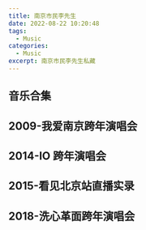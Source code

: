 ```yaml
---
title: 南京市民李先生
date: 2022-08-22 10:20:48
tags:
  - Music
categories:
  - Music
excerpt: 南京市民李先生私藏
---
```


<link rel="stylesheet" href="https://testingcf.jsdelivr.net/npm/aplayer/dist/APlayer.min.css" />
<link rel="stylesheet" href="https://testingcf.jsdelivr.net/npm/driver.js/dist/driver.min.css" />

<script src="https://testingcf.jsdelivr.net/npm/aplayer/dist/APlayer.min.js"></script>
<script src="https://testingcf.jsdelivr.net/gh/nj-lizhi/song@main/audio/list-v2.js"></script>

<script src="https://testingcf.jsdelivr.net/npm/hls.js@0.14.4/dist/hls.min.js"></script>
<script src="https://testingcf.jsdelivr.net/npm/dplayer@1.27.0/dist/DPlayer.min.js"></script>

<script src="https://testingcf.jsdelivr.net/npm/driver.js/dist/driver.min.js"></script>

## 音乐合集

<div id="aplayer"></div>

<script>
// https://api.i-meto.com/meting/api?server=netease&type=playlist&id=3778678
const ap = new APlayer({
    container: document.getElementById('aplayer'),
    autoplay: false,
    listFolded: false,
    audio: list
});
</script>

## 2009-我爱南京跨年演唱会

<div id="dplayer1"></div>
<script>
// https://api.i-meto.com/meting/api?server=netease&type=playlist&id=3778678
const dp1 = new DPlayer({
    container: document.getElementById("dplayer1"),
    video: {
        url: "https://testingcf.jsdelivr.net/gh/nj-lizhi/kn-2009-wanj@main/video/roadmap.js",
        type: "hls",
    },
});
</script>

## 2014-IO 跨年演唱会

<div id="dplayer2"></div>
<script>
// https://api.i-meto.com/meting/api?server=netease&type=playlist&id=3778678
const dp2 = new DPlayer({
    container: document.getElementById("dplayer2"),
    video: {
        url: "https://testingcf.jsdelivr.net/gh/nj-lizhi/kn-2014-io@main/video/roadmap.js",
        type: "hls",
    },
});
</script>

## 2015-看见北京站直播实录

<div id="dplayer3"></div>
<script>
// https://api.i-meto.com/meting/api?server=netease&type=playlist&id=3778678
const dp3 = new DPlayer({
    container: document.getElementById("dplayer3"),
    video: {
        url: "https://testingcf.jsdelivr.net/gh/nj-lizhi/kn-2015-kj@main/video/roadmap.js",
        type: "hls",
    },
});
</script>

## 2018-洗心革面跨年演唱会

<div id="dplayer4"></div>
<script>
// https://api.i-meto.com/meting/api?server=netease&type=playlist&id=3778678
const dp4 = new DPlayer({
    container: document.getElementById("dplayer4"),
    video: {
        url: "https://testingcf.jsdelivr.net/gh/nj-lizhi/kn-2018-xxgm@main/video/roadmap.js",
        type: "hls",
    },
});
</script>